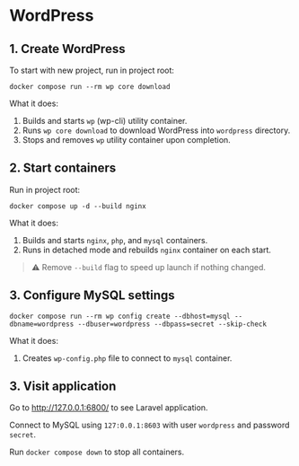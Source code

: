 # WordPress

## 1. Create WordPress

To start with new project, run in project root:

```
docker compose run --rm wp core download
```

What it does:

1. Builds and starts `wp` (wp-cli) utility container.
2. Runs `wp core download` to download WordPress into `wordpress` directory.
3. Stops and removes `wp` utility container upon completion.

## 2. Start containers

Run in project root:

```
docker compose up -d --build nginx
```

What it does:

1. Builds and starts `nginx`, `php`, and `mysql` containers.
2. Runs in detached mode and rebuilds `nginx` container on each start.

> ⚠️ Remove `--build` flag to speed up launch if nothing changed.

## 3. Configure MySQL settings

```
docker compose run --rm wp config create --dbhost=mysql --dbname=wordpress --dbuser=wordpress --dbpass=secret --skip-check
```

What it does:

1. Creates `wp-config.php` file to connect to `mysql` container.

## 3. Visit application

Go to http://127.0.0.1:6800/ to see Laravel application.

Connect to MySQL using `127:0.0.1:8603` with user `wordpress` and password `secret`.

Run `docker compose down` to stop all containers.
